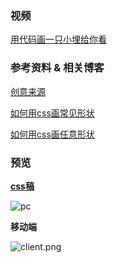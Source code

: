 

### 视频

[用代码画一只小埋给你看](https://music.163.com/#/video?id=AFA5B77CF74FC9CD8E44736209B35EB2)



### 参考资料 & 相关博客

[创意来源](https://fangyinghang.com/make-a-pikachu/)

[如何用css画常见形状](https://css-tricks.com/examples/ShapesOfCSS/)

[如何用css画任意形状](https://css-tricks.com/basic-shapes-path-never-twain-shall-meet/)



### 预览

**[css稿](http://js.jirengu.com/qevov/34/edit)**

![pc](http://qn.simenchan.xyz/pc.jpg)



**移动端**

![client.png](http://qn.simenchan.xyz/client.png)